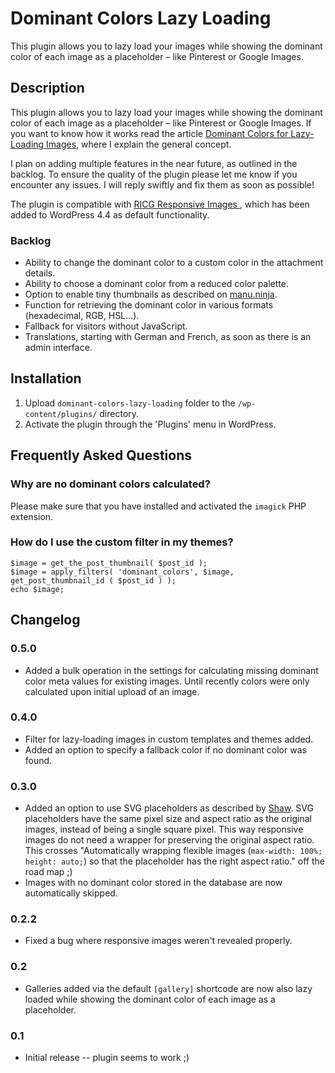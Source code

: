 # Dominant Colors Lazy Loading

This plugin allows you to lazy load your images while showing the dominant color of each image as a placeholder – like Pinterest or Google Images.

## Description

This plugin allows you to lazy load your images while showing the dominant color of each image as a placeholder – like Pinterest or Google Images. If you want to know how it works read the article [Dominant Colors for Lazy-Loading Images](https://manu.ninja/dominant-colors-for-lazy-loading-images), where I explain the general concept.

I plan on adding multiple features in the near future, as outlined in the backlog. To ensure the quality of the plugin please let me know if you encounter any issues. I will reply swiftly and fix them as soon as possible!

The plugin is compatible with [RICG Responsive Images
](https://co.wordpress.org/plugins/ricg-responsive-images/), which has been added to WordPress 4.4 as default functionality.

### Backlog

* Ability to change the dominant color to a custom color in the attachment details.
* Ability to choose a dominant color from a reduced color palette.
* Option to enable tiny thumbnails as described on [manu.ninja](https://manu.ninja/dominant-colors-for-lazy-loading-images).
* Function for retrieving the dominant color in various formats (hexadecimal, RGB, HSL…).
* Fallback for visitors without JavaScript.
* Translations, starting with German and French, as soon as there is an admin interface.

## Installation

1. Upload `dominant-colors-lazy-loading` folder to the `/wp-content/plugins/` directory.
2. Activate the plugin through the 'Plugins' menu in WordPress.

## Frequently Asked Questions

### Why are no dominant colors calculated?

Please make sure that you have installed and activated the `imagick` PHP extension.

### How do I use the custom filter in my themes?

```
$image = get_the_post_thumbnail( $post_id );
$image = apply_filters( 'dominant_colors', $image, get_post_thumbnail_id ( $post_id ) );
echo $image;
```

## Changelog

### 0.5.0
* Added a bulk operation in the settings for calculating missing dominant color meta values for existing images. Until recently colors were only calculated upon initial upload of an image.

### 0.4.0
* Filter for lazy-loading images in custom templates and themes added.
* Added an option to specify a fallback color if no dominant color was found.

### 0.3.0
* Added an option to use SVG placeholders as described by [Shaw](http://codepen.io/shshaw/post/responsive-placeholder-image). SVG placeholders have the same pixel size and aspect ratio as the original images, instead of being a single square pixel. This way responsive images do not need a wrapper for preserving the original aspect ratio. This crosses "Automatically wrapping flexible images (`max-width: 100%; height: auto;`) so that the placeholder has the right aspect ratio." off the road map ;)
* Images with no dominant color stored in the database are now automatically skipped.

### 0.2.2
* Fixed a bug where responsive images weren't revealed properly.

### 0.2
* Galleries added via the default `[gallery]` shortcode are now also lazy loaded while showing the dominant color of each image as a placeholder.

### 0.1
* Initial release -- plugin seems to work ;)
